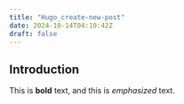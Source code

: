 ```yaml
---
title: "Hugo_create-new-post"
date: 2024-10-14T04:10:42Z
draft: false
---
```


## Introduction

This is **bold** text, and this is *emphasized* text.
